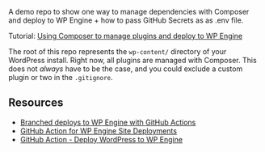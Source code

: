 A demo repo to show one way to manage dependencies with Composer and deploy to WP Engine + how to pass GitHub Secrets as as .env file.

Tutorial: [Using Composer to manage plugins and deploy to WP Engine](https://wpengine.com/builders/using-composer-manage-plugins-deploy/)

The root of this repo represents the `wp-content/` directory of your WordPress install. Right now, all plugins are managed with Composer. This does not _always_ have to be the case, and you could exclude a custom plugin or two in the `.gitignore`.

## Resources

* [Branched deploys to WP Engine with GitHub Actions](https://wpengine.com/builders/branched-deploys-to-wp-engine-with-github-actions/)
* [GitHub Action for WP Engine Site Deployments](https://wpengine.com/support/github-action-deploy/)
* [GitHub Action - Deploy WordPress to WP Engine](https://github.com/marketplace/actions/deploy-wordpress-to-wp-engine)

